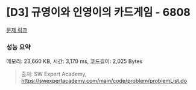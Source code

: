 # [D3] 규영이와 인영이의 카드게임 - 6808 

[문제 링크](https://swexpertacademy.com/main/code/problem/problemDetail.do?contestProbId=AWgv9va6HnkDFAW0) 

### 성능 요약

메모리: 23,660 KB, 시간: 3,170 ms, 코드길이: 2,025 Bytes



> 출처: SW Expert Academy, https://swexpertacademy.com/main/code/problem/problemList.do